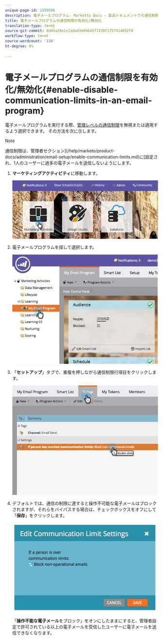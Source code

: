 ```yaml
---
unique-page-id: 2359596
description: 電子メールプログラム- Marketto Docs — 製品ドキュメントでの通信制限の有効化/無効化
title: 電子メールプログラムの通信制限の有効化/無効化
translation-type: tm+mt
source-git-commit: 8d45a28e1c2adad3e04645f7150f1757414092f0
workflow-type: tm+mt
source-wordcount: '134'
ht-degree: 0%

---
```



# 電子メールプログラムの通信制限を有効化/無効化{#enable-disable-communication-limits-in-an-email-program}

電子メールプログラムを実行する際、[管理レベルの通信制限](/help/marketo/product-docs/administration/email-setup/enable-communication-limits.md)を無視または適用するよう選択できます。 その方法を次に示します。

>[!NOTE]
>
>通信制限は、管理者セクション](/help/marketo/product-docs/administration/email-setup/enable-communication-limits.md)に[設定され、1人のユーザーに過多の電子メールを送信しないようにします。

1. **マーケティングアクティビティ**&#x200B;に移動します。

   ![](assets/login-marketing-activities-3.png)

1. 電子メールプログラムを探して選択します。

   ![](assets/selectemailprogram-3.jpg)

1. 「**セットアップ**」タブで、重複を押しながら通信制限行項目をクリックします。

   ![](assets/blockoperational.png)

1. デフォルトでは、通信の制限に達すると操作不可能な電子メールはブロックされますが、それらをバイパスする場合は、チェックボックスをオフにして「**保存**」をクリックします。

   ![](assets/ifaperson.jpg)

   「**操作不能な電子メール**&#x200B;をブロック」をオンにしたままにすると、管理者設定で許可されている以上の電子メールを受信したユーザーに電子メールを送信できなくなります。
